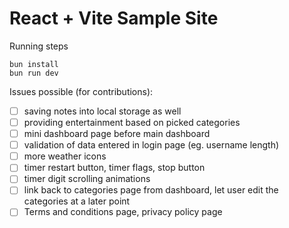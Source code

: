 # React + Vite Sample Site

Running steps

```
bun install
bun run dev
```

Issues possible (for contributions):
- [ ] saving notes into local storage as well
- [ ] providing entertainment based on picked categories
- [ ] mini dashboard page before main dashboard
- [ ] validation of data entered in login page (eg. username length)
- [ ] more weather icons
- [ ] timer restart button, timer flags, stop button
- [ ] timer digit scrolling animations
- [ ] link back to categories page from dashboard, 
    let user edit the categories at a later point
- [ ] Terms and conditions page, privacy policy page
